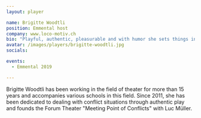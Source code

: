 ```yaml
---
layout: player

name: Brigitte Woodtli
position: Emmental host
company: www.loco-motiv.ch
bio: "Playful, authentic, pleasurable and with humor she sets things in motion"
avatar: /images/players/brigitte-woodtli.jpg
socials:

events:
  - Emmental 2019

---
```


Brigitte Woodtli has been working in the field of theater for more than 15 years and accompanies various schools in this field. Since 2011, she has been dedicated to dealing with conflict situations through authentic play and founds the Forum Theater "Meeting Point of Conflicts" with Luc Müller.